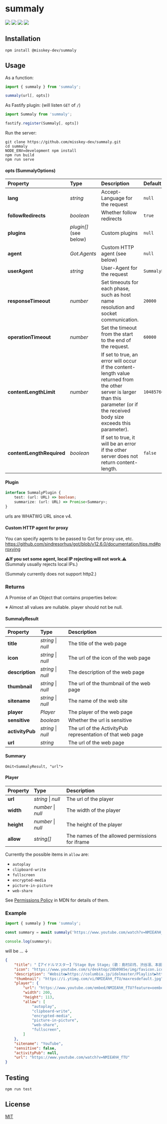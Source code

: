 summaly
================================================================

[![][npm-badge]][npm-link]
[![][mit-badge]][mit]
[![][himawari-badge]][himasaku]
[![][sakurako-badge]][himasaku]

Installation
----------------------------------------------------------------
```
npm install @misskey-dev/summaly
```

Usage
----------------------------------------------------------------
As a function:

```javascript
import { summaly } from 'summaly';

summaly(url[, opts])
```

As Fastify plugin:
(will listen `GET` of `/`)

```javascript
import Summaly from 'summaly';

fastify.register(Summaly[, opts])
```

Run the server:

```
git clone https://github.com/misskey-dev/summaly.git
cd summaly
NODE_ENV=development npm install
npm run build
npm run serve
```

#### opts (SummalyOptions)

| Property                  | Type                   | Description                                                                                                                                                                         | Default                |
|:--------------------------|:-----------------------|:------------------------------------------------------------------------------------------------------------------------------------------------------------------------------------|:-----------------------|
| **lang**                  | *string*               | Accept-Language for the request                                                                                                                                                     | `null`                 |
| **followRedirects**       | *boolean*              | Whether follow redirects                                                                                                                                                            | `true`                 |
| **plugins**               | *plugin[]* (see below) | Custom plugins                                                                                                                                                                      | `null`                 |
| **agent**                 | *Got.Agents*           | Custom HTTP agent (see below)                                                                                                                                                       | `null`                 |
| **userAgent**             | *string*               | User-Agent for the request                                                                                                                                                          | `SummalyBot/[version]` |
| **responseTimeout**       | *number*               | Set timeouts for each phase, such as host name resolution and socket communication.                                                                                                 | `20000`                |
| **operationTimeout**      | *number*               | Set the timeout from the start to the end of the request.                                                                                                                           | `60000`                |
| **contentLengthLimit**    | *number*               | If set to true, an error will occur if the content-length value returned from the other server is larger than this parameter (or if the received body size exceeds this parameter). | `10485760`             |
| **contentLengthRequired** | *boolean*              | If set to true, it will be an error if the other server does not return content-length.                                                                                             | `false`                |

#### Plugin

``` typescript
interface SummalyPlugin {
	test: (url: URL) => boolean;
	summarize: (url: URL) => Promise<Summary>;
}
```

urls are WHATWG URL since v4.

#### Custom HTTP agent for proxy
You can specify agents to be passed to Got for proxy use, etc.  
https://github.com/sindresorhus/got/blob/v12.6.0/documentation/tips.md#proxying

**⚠️If you set some agent, local IP rejecting will not work.⚠️**  
(Summaly usually rejects local IPs.)

(Summaly currently does not support http2.)

### Returns

A Promise of an Object that contains properties below:

※ Almost all values are nullable. player should not be null.

#### SummalyResult

| Property        | Type               | Description                                                |
|:----------------|:-------------------|:-----------------------------------------------------------|
| **title**       | *string* \| *null* | The title of the web page                                  |
| **icon**        | *string* \| *null* | The url of the icon of the web page                        |
| **description** | *string* \| *null* | The description of the web page                            |
| **thumbnail**   | *string* \| *null* | The url of the thumbnail of the web page                   |
| **sitename**    | *string* \| *null* | The name of the web site                                   |
| **player**      | *Player*           | The player of the web page                                 |
| **sensitive**   | *boolean*          | Whether the url is sensitive                               |
| **activityPub** | *string* \| *null* | The url of the ActivityPub representation of that web page |
| **url**         | *string*           | The url of the web page                                    |

#### Summary

`Omit<SummalyResult, "url">`

#### Player

| Property   | Type               | Description                                     |
|:-----------|:-------------------|:------------------------------------------------|
| **url**    | *string* \| *null* | The url of the player                           |
| **width**  | *number* \| *null* | The width of the player                         |
| **height** | *number* \| *null* | The height of the player                        |
| **allow**  | *string[]*         | The names of the allowed permissions for iframe |

Currently the possible items in `allow` are:

* `autoplay`
* `clipboard-write`
* `fullscreen`
* `encrypted-media`
* `picture-in-picture`
* `web-share`

See [Permissions Policy](https://developer.mozilla.org/en-US/docs/Web/HTTP/Permissions_Policy) in MDN for details of them.

### Example

```javascript
import { summaly } from 'summaly';

const summary = await summaly('https://www.youtube.com/watch?v=NMIEAhH_fTU');

console.log(summary);
```

will be ... ↓

```json
{
	"title": "【アイドルマスター】「Stage Bye Stage」(歌：島村卯月、渋谷凛、本田未央)",
	"icon": "https://www.youtube.com/s/desktop/28b0985e/img/favicon.ico",
	"description": "Website▶https://columbia.jp/idolmaster/Playlist▶https://www.youtube.com/playlist?list=PL83A2998CF3BBC86D2018年7月18日発売予定THE IDOLM@STER CINDERELLA GIRLS CG STAR...",
	"thumbnail": "https://i.ytimg.com/vi/NMIEAhH_fTU/maxresdefault.jpg",
	"player": {
		"url": "https://www.youtube.com/embed/NMIEAhH_fTU?feature=oembed",
		"width": 200,
		"height": 113,
		"allow": [
			"autoplay",
			"clipboard-write",
			"encrypted-media",
			"picture-in-picture",
			"web-share",
			"fullscreen",
		]
	},
	"sitename": "YouTube",
	"sensitive": false,
	"activityPub": null,
	"url": "https://www.youtube.com/watch?v=NMIEAhH_fTU"
}
```

Testing
----------------------------------------------------------------
`npm run test`

License
----------------------------------------------------------------
[MIT](LICENSE)

[mit]:            http://opensource.org/licenses/MIT
[mit-badge]:      https://img.shields.io/badge/license-MIT-444444.svg?style=flat-square
[himasaku]:       https://himasaku.net
[himawari-badge]: https://img.shields.io/badge/%E5%8F%A4%E8%B0%B7-%E5%90%91%E6%97%A5%E8%91%B5-1684c5.svg?style=flat-square
[sakurako-badge]: https://img.shields.io/badge/%E5%A4%A7%E5%AE%A4-%E6%AB%BB%E5%AD%90-efb02a.svg?style=flat-square
[npm-link]:       https://www.npmjs.com/package/@misskey-dev/summaly
[npm-badge]:      https://img.shields.io/npm/v/@misskey-dev/summaly.svg?style=flat-square
